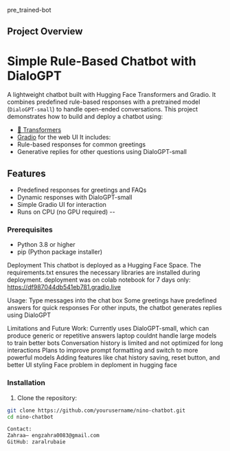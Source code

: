 pre_trained-bot

## Project Overview
# Simple Rule-Based Chatbot with DialoGPT
A lightweight chatbot built with Hugging Face Transformers and Gradio. It combines predefined rule-based responses with a pretrained model (`DialoGPT-small`) to handle open-ended conversations.
This project demonstrates how to build and deploy a chatbot using:

- [🤗 Transformers](https://huggingface.co/transformers/)
- [Gradio](https://gradio.app/) for the web UI
 It includes:
- Rule-based responses for common greetings
- Generative replies for other questions using DialoGPT-small
   
## Features
- Predefined responses for greetings and FAQs
- Dynamic responses with DialoGPT-small
-  Simple Gradio UI for interaction
- Runs on CPU (no GPU required)
--
### Prerequisites
- Python 3.8 or higher
- pip (Python package installer)
  
Deployment
This chatbot is deployed as a Hugging Face Space. The requirements.txt ensures the necessary libraries are installed during deployment.
deployment was on colab notebook for 7 days only:  https://df987044db541eb781.gradio.live

Usage:
Type messages into the chat box
Some greetings have predefined answers for quick responses
For other inputs, the chatbot generates replies using DialoGPT

Limitations and Future Work:
Currently uses DialoGPT-small, which can produce generic or repetitive answers
laptop couldnt handle large models to train better bots 
Conversation history is limited and not optimized for long interactions
Plans to improve prompt formatting and switch to more powerful models
Adding features like chat history saving, reset button, and better UI styling
Face problem in deploment in hugging face 
### Installation

1. Clone the repository:

```bash
git clone https://github.com/yourusername/nino-chatbot.git
cd nino-chatbot

Contact:
Zahraa— engzahra0083@gmail.com
GitHub: zaralrubaie
